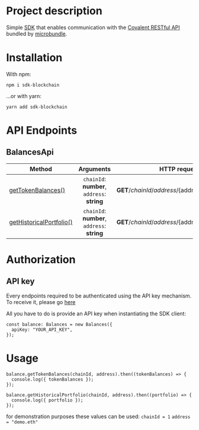 # Project description

Simple [SDK](https://github.com/piotrsitarz/sdk-blockchain) that enables communication with the [Covalent RESTful API](https://www.covalenthq.com/docs/api/#/0/0/USD/1) bundled by [microbundle](https://www.npmjs.com/package/microbundle).

# Installation

With npm:

`npm i sdk-blockchain`

...or with yarn:

`yarn add sdk-blockchain`

# API Endpoints

## BalancesApi

| Method                                                                                                                       |                  Arguments                   | HTTP request                                       |
| ---------------------------------------------------------------------------------------------------------------------------- | :------------------------------------------: | -------------------------------------------------- |
| [getTokenBalances()](https://www.covalenthq.com/docs/api/#/0/Get%20token%20balances%20for%20address/USD/1)                   | `chainId`: **number**, `address`: **string** | **GET**/${chainId}/address/${address}/balances_v2  |
| [getHistoricalPortfolio()](https://www.covalenthq.com/docs/api/#/0/Get%20historical%20portfolio%20value%20over%20time/USD/1) | `chainId`: **number**, `address`: **string** | **GET**/${chainId}/address/${address}/portfolio_v2 |

# Authorization

## API key

Every endpoints required to be authenticated using the API key mechanism.
To receive it, please go [here](https://www.covalenthq.com/platform/#/auth/login)

All you have to do is provide an API key when instantiating the SDK client:

```
const balance: Balances = new Balances({
  apiKey: "YOUR_API_KEY",
});
```

# Usage

```
balance.getTokenBalances(chainId, address).then((tokenBalances) => {
  console.log({ tokenBalances });
});
```

```
balance.getHistoricalPortfolio(chainId, address).then((portfolio) => {
  console.log({ portfolio });
});
```

for demonstration purposes these values can be used:
`chainId = 1`
`address = "demo.eth"`
